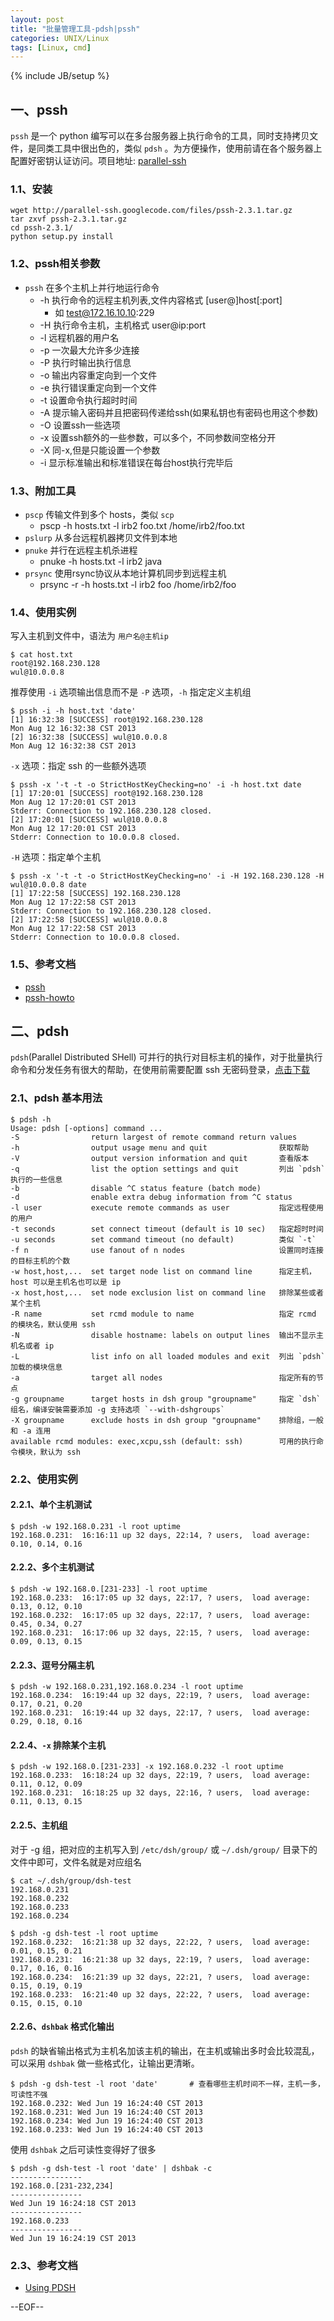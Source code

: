 ```yaml
---
layout: post
title: "批量管理工具-pdsh|pssh"
categories: UNIX/Linux
tags: [Linux, cmd]
---
```

{% include JB/setup %}

## 一、pssh

`pssh` 是一个 python 编写可以在多台服务器上执行命令的工具，同时支持拷贝文件，是同类工具中很出色的，类似 `pdsh` 。为方便操作，使用前请在各个服务器上配置好密钥认证访问。项目地址: [parallel-ssh](https://code.google.com/p/parallel-ssh/)

### 1.1、安装

```
wget http://parallel-ssh.googlecode.com/files/pssh-2.3.1.tar.gz
tar zxvf pssh-2.3.1.tar.gz
cd pssh-2.3.1/
python setup.py install
```

### 1.2、pssh相关参数

* `pssh` 在多个主机上并行地运行命令
   * -h 执行命令的远程主机列表,文件内容格式 [user@]host[:port]
   		* 如 test@172.16.10.10:229
   * -H 执行命令主机，主机格式 user@ip:port 
   * -l 远程机器的用户名
   * -p 一次最大允许多少连接
   * -P 执行时输出执行信息
   * -o 输出内容重定向到一个文件
   * -e 执行错误重定向到一个文件
   * -t 设置命令执行超时时间
   * -A 提示输入密码并且把密码传递给ssh(如果私钥也有密码也用这个参数)
   * -O 设置ssh一些选项
   * -x 设置ssh额外的一些参数，可以多个，不同参数间空格分开
   * -X 同-x,但是只能设置一个参数
   * -i 显示标准输出和标准错误在每台host执行完毕后

### 1.3、附加工具

*	`pscp` 传输文件到多个 hosts，类似 `scp`
	* pscp -h hosts.txt -l irb2 foo.txt /home/irb2/foo.txt
*	`pslurp` 从多台远程机器拷贝文件到本地
*	`pnuke` 并行在远程主机杀进程
	* pnuke -h hosts.txt -l irb2 java
*	`prsync` 使用rsync协议从本地计算机同步到远程主机
	* prsync -r -h hosts.txt -l irb2 foo /home/irb2/foo

### 1.4、使用实例

写入主机到文件中，语法为 `用户名@主机ip`

```
$ cat host.txt 
root@192.168.230.128
wul@10.0.0.8
```

推荐使用 `-i` 选项输出信息而不是 `-P` 选项，`-h` 指定定义主机组

```
$ pssh -i -h host.txt 'date'
[1] 16:32:38 [SUCCESS] root@192.168.230.128
Mon Aug 12 16:32:38 CST 2013
[2] 16:32:38 [SUCCESS] wul@10.0.0.8
Mon Aug 12 16:32:38 CST 2013
```

`-x` 选项：指定 ssh 的一些额外选项

```
$ pssh -x '-t -t -o StrictHostKeyChecking=no' -i -h host.txt date
[1] 17:20:01 [SUCCESS] root@192.168.230.128
Mon Aug 12 17:20:01 CST 2013
Stderr: Connection to 192.168.230.128 closed.
[2] 17:20:01 [SUCCESS] wul@10.0.0.8
Mon Aug 12 17:20:01 CST 2013
Stderr: Connection to 10.0.0.8 closed.
```

`-H` 选项：指定单个主机

```
$ pssh -x '-t -t -o StrictHostKeyChecking=no' -i -H 192.168.230.128 -H wul@10.0.0.8 date
[1] 17:22:58 [SUCCESS] 192.168.230.128
Mon Aug 12 17:22:58 CST 2013
Stderr: Connection to 192.168.230.128 closed.
[2] 17:22:58 [SUCCESS] wul@10.0.0.8
Mon Aug 12 17:22:58 CST 2013
Stderr: Connection to 10.0.0.8 closed.
```

### 1.5、参考文档

* [pssh](http://linux.die.net/man/1/pssh) 
* [pssh-howto](http://www.theether.org/pssh/docs/0.2.3/pssh-HOWTO.html)

## 二、pdsh 

`pdsh`(Parallel Distributed SHell) 可并行的执行对目标主机的操作，对于批量执行命令和分发任务有很大的帮助，在使用前需要配置 ssh 无密码登录，[点击下载](http://sourceforge.net/projects/pdsh/)


### 2.1、pdsh 基本用法

```
$ pdsh -h
Usage: pdsh [-options] command ...
-S                return largest of remote command return values
-h                output usage menu and quit                获取帮助
-V                output version information and quit       查看版本
-q                list the option settings and quit         列出 `pdsh` 执行的一些信息
-b                disable ^C status feature (batch mode)
-d                enable extra debug information from ^C status
-l user           execute remote commands as user           指定远程使用的用户
-t seconds        set connect timeout (default is 10 sec)   指定超时时间
-u seconds        set command timeout (no default)          类似 `-t`
-f n              use fanout of n nodes                     设置同时连接的目标主机的个数
-w host,host,...  set target node list on command line      指定主机，host 可以是主机名也可以是 ip
-x host,host,...  set node exclusion list on command line   排除某些或者某个主机
-R name           set rcmd module to name                   指定 rcmd 的模块名，默认使用 ssh
-N                disable hostname: labels on output lines  输出不显示主机名或者 ip
-L                list info on all loaded modules and exit  列出 `pdsh` 加载的模块信息
-a                target all nodes                          指定所有的节点
-g groupname      target hosts in dsh group "groupname"     指定 `dsh` 组名，编译安裝需要添加 -g 支持选项 `--with-dshgroups`
-X groupname      exclude hosts in dsh group "groupname"    排除组，一般和 -a 连用
available rcmd modules: exec,xcpu,ssh (default: ssh)        可用的执行命令模块，默认为 ssh
```

### 2.2、使用实例

#### 2.2.1、单个主机测试

```
$ pdsh -w 192.168.0.231 -l root uptime
192.168.0.231:  16:16:11 up 32 days, 22:14, ? users,  load average: 0.10, 0.14, 0.16
```

#### 2.2.2、多个主机测试

```
$ pdsh -w 192.168.0.[231-233] -l root uptime
192.168.0.233:  16:17:05 up 32 days, 22:17, ? users,  load average: 0.13, 0.12, 0.10
192.168.0.232:  16:17:05 up 32 days, 22:17, ? users,  load average: 0.45, 0.34, 0.27
192.168.0.231:  16:17:06 up 32 days, 22:15, ? users,  load average: 0.09, 0.13, 0.15
```

#### 2.2.3、逗号分隔主机

```
$ pdsh -w 192.168.0.231,192.168.0.234 -l root uptime
192.168.0.234:  16:19:44 up 32 days, 22:19, ? users,  load average: 0.17, 0.21, 0.20
192.168.0.231:  16:19:44 up 32 days, 22:17, ? users,  load average: 0.29, 0.18, 0.16
```

#### 2.2.4、`-x` 排除某个主机

```
$ pdsh -w 192.168.0.[231-233] -x 192.168.0.232 -l root uptime
192.168.0.233:  16:18:24 up 32 days, 22:19, ? users,  load average: 0.11, 0.12, 0.09
192.168.0.231:  16:18:25 up 32 days, 22:16, ? users,  load average: 0.11, 0.13, 0.15
```

#### 2.2.5、主机组
  
对于 -g 组，把对应的主机写入到 `/etc/dsh/group/` 或 `~/.dsh/group/` 目录下的文件中即可，文件名就是对应组名

```
$ cat ~/.dsh/group/dsh-test 
192.168.0.231
192.168.0.232
192.168.0.233
192.168.0.234
```

```
$ pdsh -g dsh-test -l root uptime
192.168.0.232:  16:21:38 up 32 days, 22:22, ? users,  load average: 0.01, 0.15, 0.21
192.168.0.231:  16:21:38 up 32 days, 22:19, ? users,  load average: 0.17, 0.16, 0.16
192.168.0.234:  16:21:39 up 32 days, 22:21, ? users,  load average: 0.15, 0.19, 0.19
192.168.0.233:  16:21:40 up 32 days, 22:22, ? users,  load average: 0.15, 0.15, 0.10
```

#### 2.2.6、`dshbak` 格式化输出

`pdsh` 的缺省输出格式为主机名加该主机的输出，在主机或输出多时会比较混乱，可以采用 `dshbak` 做一些格式化，让输出更清晰。

```
$ pdsh -g dsh-test -l root 'date'       # 查看哪些主机时间不一样，主机一多，可读性不强
192.168.0.232: Wed Jun 19 16:24:40 CST 2013
192.168.0.231: Wed Jun 19 16:24:40 CST 2013
192.168.0.234: Wed Jun 19 16:24:40 CST 2013
192.168.0.233: Wed Jun 19 16:24:40 CST 2013
```

使用 `dshbak` 之后可读性变得好了很多

```
$ pdsh -g dsh-test -l root 'date' | dshbak -c  
----------------
192.168.0.[231-232,234]
----------------
Wed Jun 19 16:24:18 CST 2013
----------------
192.168.0.233
----------------
Wed Jun 19 16:24:19 CST 2013
```

### 2.3、参考文档

* [Using PDSH](https://code.google.com/p/pdsh/wiki/UsingPDSH)

--EOF--
